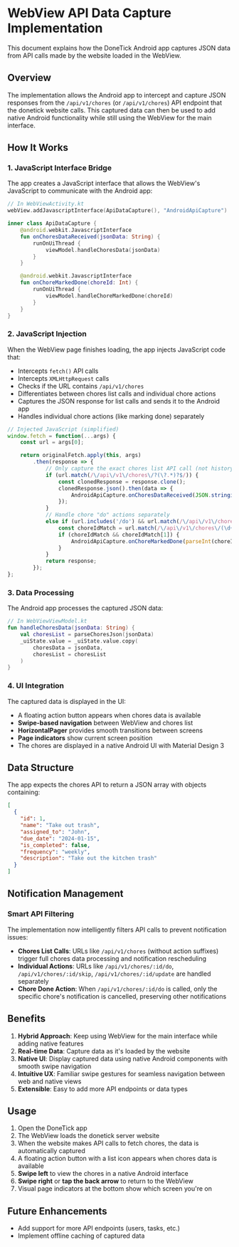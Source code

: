 # WebView API Data Capture Implementation

This document explains how the DoneTick Android app captures JSON data from API calls made by the website loaded in the WebView.

## Overview

The implementation allows the Android app to intercept and capture JSON responses from the `/api/v1/chores` (or `/api/v1/chores`) API endpoint that the donetick website calls. This captured data can then be used to add native Android functionality while still using the WebView for the main interface.

## How It Works

### 1. JavaScript Interface Bridge

The app creates a JavaScript interface that allows the WebView's JavaScript to communicate with the Android app:

```kotlin
// In WebViewActivity.kt
webView.addJavascriptInterface(ApiDataCapture(), "AndroidApiCapture")

inner class ApiDataCapture {
    @android.webkit.JavascriptInterface
    fun onChoresDataReceived(jsonData: String) {
        runOnUiThread {
            viewModel.handleChoresData(jsonData)
        }
    }

    @android.webkit.JavascriptInterface
    fun onChoreMarkedDone(choreId: Int) {
        runOnUiThread {
            viewModel.handleChoreMarkedDone(choreId)
        }
    }
}
```

### 2. JavaScript Injection

When the WebView page finishes loading, the app injects JavaScript code that:
- Intercepts `fetch()` API calls
- Intercepts `XMLHttpRequest` calls
- Checks if the URL contains `/api/v1/chores`
- Differentiates between chores list calls and individual chore actions
- Captures the JSON response for list calls and sends it to the Android app
- Handles individual chore actions (like marking done) separately

```javascript
// Injected JavaScript (simplified)
window.fetch = function(...args) {
    const url = args[0];

    return originalFetch.apply(this, args)
        .then(response => {
            // Only capture the exact chores list API call (not history, labels, etc.)
            if (url.match(/\/api\/v1\/chores\/?(\?.*)?$/)) {
                const clonedResponse = response.clone();
                clonedResponse.json().then(data => {
                    AndroidApiCapture.onChoresDataReceived(JSON.stringify(data));
                });
            }
            // Handle chore "do" actions separately
            else if (url.includes('/do') && url.match(/\/api\/v1\/chores\/\d+\/do/)) {
                const choreIdMatch = url.match(/\/api\/v1\/chores\/(\d+)\/do/);
                if (choreIdMatch && choreIdMatch[1]) {
                    AndroidApiCapture.onChoreMarkedDone(parseInt(choreIdMatch[1]));
                }
            }
            return response;
        });
};
```

### 3. Data Processing

The Android app processes the captured JSON data:

```kotlin
// In WebViewViewModel.kt
fun handleChoresData(jsonData: String) {
    val choresList = parseChoresJson(jsonData)
    _uiState.value = _uiState.value.copy(
        choresData = jsonData,
        choresList = choresList
    )
}
```

### 4. UI Integration

The captured data is displayed in the UI:
- A floating action button appears when chores data is available
- **Swipe-based navigation** between WebView and chores list
- **HorizontalPager** provides smooth transitions between screens
- **Page indicators** show current screen position
- The chores are displayed in a native Android UI with Material Design 3

## Data Structure

The app expects the chores API to return a JSON array with objects containing:

```json
[
  {
    "id": 1,
    "name": "Take out trash",
    "assigned_to": "John",
    "due_date": "2024-01-15",
    "is_completed": false,
    "frequency": "weekly",
    "description": "Take out the kitchen trash"
  }
]
```

## Notification Management

### Smart API Filtering

The implementation now intelligently filters API calls to prevent notification issues:

- **Chores List Calls**: URLs like `/api/v1/chores` (without action suffixes) trigger full chores data processing and notification rescheduling
- **Individual Actions**: URLs like `/api/v1/chores/:id/do`, `/api/v1/chores/:id/skip`, `/api/v1/chores/:id/update` are handled separately
- **Chore Done Action**: When `/api/v1/chores/:id/do` is called, only the specific chore's notification is cancelled, preserving other notifications

## Benefits

1. **Hybrid Approach**: Keep using WebView for the main interface while adding native features
2. **Real-time Data**: Capture data as it's loaded by the website
3. **Native UI**: Display captured data using native Android components with smooth swipe navigation
4. **Intuitive UX**: Familiar swipe gestures for seamless navigation between web and native views
5. **Extensible**: Easy to add more API endpoints or data types

## Usage

1. Open the DoneTick app
2. The WebView loads the donetick server website
3. When the website makes API calls to fetch chores, the data is automatically captured
4. A floating action button with a list icon appears when chores data is available
5. **Swipe left** to view the chores in a native Android interface
6. **Swipe right** or **tap the back arrow** to return to the WebView
7. Visual page indicators at the bottom show which screen you're on

## Future Enhancements

- Add support for more API endpoints (users, tasks, etc.)
- Implement offline caching of captured data
